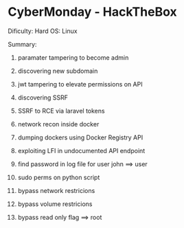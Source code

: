 # CyberMonday - HackTheBox

Dificulty: Hard
OS: Linux

Summary: 
1. paramater tampering to become admin
2. discovering new subdomain
3. jwt tampering to elevate permissions on API
4. discovering SSRF
5. SSRF to RCE via laravel tokens
6. network recon inside docker
7. dumping dockers using Docker Registry API
8. exploiting LFI in undocumented API endpoint
9. find password in log file for user john
==> user

10. sudo perms on python script
11. bypass network restricions
12. bypass volume restricions
13. bypass read only flag
==> root


